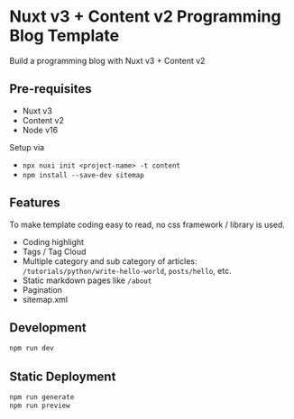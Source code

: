 # Nuxt v3 + Content v2 Programming Blog Template

Build a programming blog with Nuxt v3 + Content v2

## Pre-requisites

- Nuxt v3
- Content v2
- Node v16

Setup via 

- `npx nuxi init <project-name> -t content`
- `npm install --save-dev sitemap`  

## Features

To make template coding easy to read, no css framework / library is used.

- Coding highlight
- Tags / Tag Cloud
- Multiple category and sub category of articles: `/tutorials/python/write-hello-world`, `posts/hello`, etc.
- Static markdown pages like `/about`
- Pagination
- sitemap.xml

## Development

```bash
npm run dev
```

## Static Deployment

```bash
npm run generate
npm run preview
```





